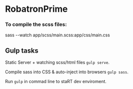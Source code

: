 # RobatronPrime

### To compile the scss files:
sass --watch app/scss/main.scss:app/css/main.css

## Gulp tasks

Static Server + watching scss/html files `gulp serve`.

Compile sass into CSS & auto-inject into browsers `gulp sass`.

Run `gulp` in commad line to staRT dev enviroment. 